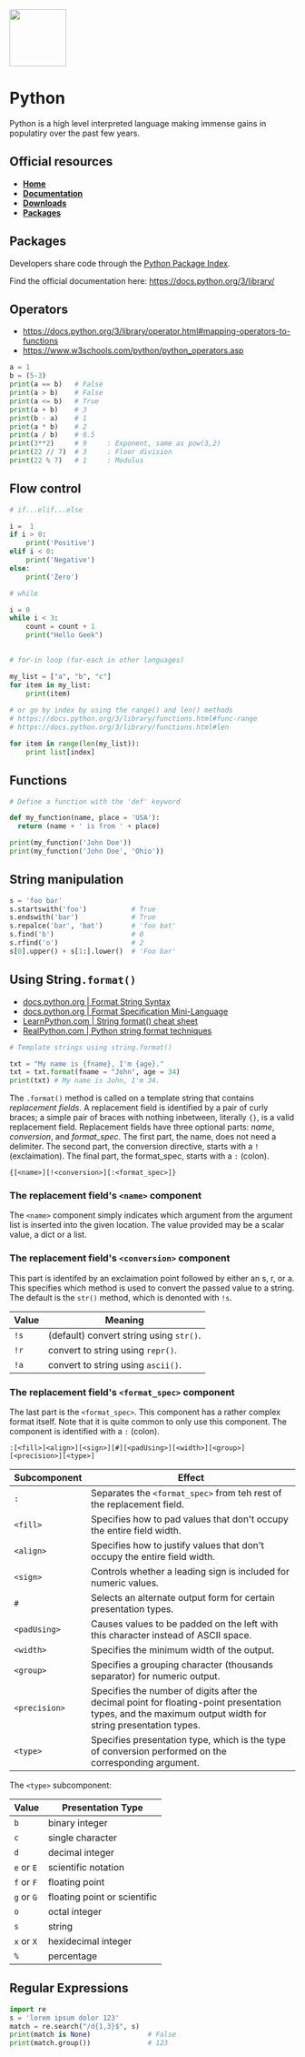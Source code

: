 <img class="logo" src="https://user-images.githubusercontent.com/29161635/96948712-46d58800-14b4-11eb-8952-cd5df50a0ab0.png" width="100px" height="100px">

# Python

Python is a high level interpreted language making immense gains in populatiry over the past few years.

## Official resources
- **[Home](https://www.python.org/)**
- **[Documentation](https://www.python.org/doc)**
- **[Downloads](https://www.python.org/downloads)**
- **[Packages](https://pypi.org/)**

## Packages

Developers share code through the [Python Package Index](https://pypi.org/).

Find the official documentation here: https://docs.python.org/3/library/

## Operators

- https://docs.python.org/3/library/operator.html#mapping-operators-to-functions
- https://www.w3schools.com/python/python_operators.asp

```python
a = 1
b = (5-3)
print(a == b)   # False
print(a > b)    # False
print(a <= b)   # True
print(a + b)    # 3
print(b - a)    # 1
print(a * b)    # 2
print(a / b)    # 0.5
print(3**2)     # 9     : Exponent, same as pow(3,2)
print(22 // 7)  # 3     : Floor division
print(22 % 7)   # 1     : Modulus

```

## Flow control

```python
# if...elif...else

i =  1
if i > 0:
	print('Positive')
elif i < 0:
	print('Negative')
else:
	print('Zero')
```

```python
# while 

i = 0
while i < 3:   
    count = count + 1
    print("Hello Geek")
    
```

```python
# for-in loop (for-each in other languages)

my_list = ["a", "b", "c"]
for item in my_list:
    print(item)
    
# or go by index by using the range() and len() methods
# https://docs.python.org/3/library/functions.html#func-range
# https://docs.python.org/3/library/functions.html#len

for item in range(len(my_list)):
    print list[index]
```

## Functions

```python
# Define a function with the 'def' keyword

def my_function(name, place = 'USA'):
  return (name + ' is from ' + place)

print(my_function('John Doe'))
print(my_function('John Doe', 'Ohio'))
```

## String manipulation

```python
s = 'foo bar'
s.startswith('foo')           # True
s.endswith('bar')             # True
s.repalce('bar', 'bat')       # 'foo bat'
s.find('b')                   # 0
s.rfind('o')                  # 2
s[0].upper() + s[1:].lower()  # 'Foo bar'
```
## Using String`.format()`

- [docs.python.org | Format String Syntax](https://docs.python.org/3/library/string.html#formatstrings)
- [docs.python.org | Format Specification Mini-Language](https://docs.python.org/3/library/string.html#formatspec)
- [LearnPython.com | String format() cheat sheet](https://learnpython.com/blog/python-string-formatting/)
- [RealPython.com | Python string format techniques](https://realpython.com/python-formatted-output/)

```python
# Template strings using string.format()

txt = "My name is {fname}, I'm {age}."
txt = txt.format(fname = "John", age = 34)
print(txt) # My name is John, I'm 34.
```

The `.format()` method is called on a template string that contains *replacement fields*.  A replacement field is identified by a pair of curly braces; a simple pair of braces with nothing inbetween, literally `{}`, is a valid replacement field. Replacement fields have three optional parts: *name*, *conversion*, and *format_spec*.  The first part, the name, does not need a delimiter. The second part, the conversion directive, starts with a `!` (exclaimation).  The final part, the format_spec, starts with a `:` (colon).

`{[<name>][!<conversion>][:<format_spec>]}`

### The replacement field's `<name>` component 

The `<name>` component simply indicates which argument from the argument list is inserted into the given location.  The value provided may be a scalar value, a dict or a list.

### The replacement field's `<conversion>` component

This part is identifed by an exclaimation point followed by either an s, r, or a.  This specifies which method is used to convert the passed value to a string.  The default is the `str()` method, which is denonted with `!s`.

|Value|Meaning|
|---|---|
|`!s`|(default) convert string using `str()`.|
|`!r`|convert to string using `repr()`.|
|`!a`|convert to string using `ascii()`.|

### The replacement field's `<format_spec>` component

The last part is the `<format_spec>`. This component has a rather complex format itself.  Note that it is quite common to only use this component.  The component is identified with a `:` (colon).

`:[<fill>]<align>][<sign>][#][<padUsing>][<width>][<group>][<precision>][<type>]`

|Subcomponent|Effect|
|---|---|
|`:`| Separates the `<format_spec>` from teh rest of the replacement field.|
|`<fill>`|Specifies how to pad values that don't occupy the entire field width.|
|`<align>`|Specifies how to justify values that don't occupy the entire field width.|
|`<sign>`|Controls whether a leading sign is included for numeric values.|
|`#`|Selects an alternate output form for certain presentation types.|
|`<padUsing>`|Causes values to be padded on the left with this character instead of ASCII space.|
|`<width>`|Specifies the minimum width of the output.|
|`<group>`|Specifies a grouping character (thousands separator) for numeric output.|
|`<precision>`|Specifies the number of digits after the decimal point for floating-point presentation types, and the maximum output width for string presentation types.|
|`<type>`|Specifies presentation type, which is the type of conversion performed on the corresponding argument.|

The `<type>` subcomponent:

|Value|Presentation Type|
|---|---|
|`b`|binary integer|
|`c`|single character|
|`d`|decimal integer|
|`e` or `E`|scientific notation|
|`f` or `F`|floating point|
|`g` or `G`|floating point or scientific|
|`o`|octal integer|
|`s`|string|
|`x` or `X`|hexidecimal integer|
|`%`|percentage|

## Regular Expressions

```python
import re
s = 'lorem ipsum dolor 123'
match = re.search("/d{1,3}$", s)
print(match is None)              # False
print(match.group())              # 123
```